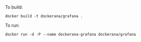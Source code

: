To build:

```
docker build -t dockerana/grafana .
```

To run:

```
docker run -d -P --name dockerana-grafana dockerana/grafana
```
